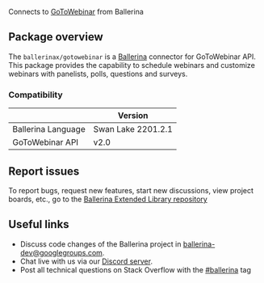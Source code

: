Connects to [GoToWebinar](https://developer.goto.com/GoToWebinarV2/) from Ballerina

## Package overview
The `ballerinax/gotowebinar` is a [Ballerina](https://ballerina.io/) connector for GoToWebinar API.
This package provides the capability to schedule webinars and customize webinars with panelists, polls, questions and surveys.

### Compatibility
|                    | Version         |
|--------------------|-----------------|
| Ballerina Language | Swan Lake 2201.2.1| 
| GoToWebinar API    | v2.0            |

## Report issues
To report bugs, request new features, start new discussions, view project boards, etc., go to the [Ballerina Extended Library repository](https://github.com/ballerina-platform/ballerina-extended-library)

## Useful links
- Discuss code changes of the Ballerina project in [ballerina-dev@googlegroups.com](mailto:ballerina-dev@googlegroups.com).
- Chat live with us via our [Discord server](https://discord.gg/ballerinalang).
- Post all technical questions on Stack Overflow with the [#ballerina](https://stackoverflow.com/questions/tagged/ballerina) tag
